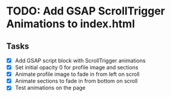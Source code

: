 # TODO: Add GSAP ScrollTrigger Animations to index.html

## Tasks
- [x] Add GSAP script block with ScrollTrigger animations
- [x] Set initial opacity 0 for profile image and sections
- [x] Animate profile image to fade in from left on scroll
- [x] Animate sections to fade in from bottom on scroll
- [x] Test animations on the page
